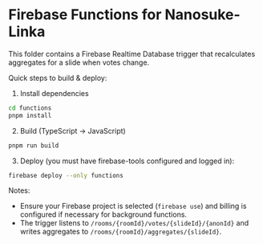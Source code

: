 # Firebase Functions for Nanosuke-Linka

This folder contains a Firebase Realtime Database trigger that recalculates aggregates for a slide when votes change.

Quick steps to build & deploy:

1. Install dependencies

```bash
cd functions
pnpm install
```

2. Build (TypeScript -> JavaScript)

```bash
pnpm run build
```

3. Deploy (you must have firebase-tools configured and logged in):

```bash
firebase deploy --only functions
```

Notes:
- Ensure your Firebase project is selected (`firebase use`) and billing is configured if necessary for background functions.
- The trigger listens to `/rooms/{roomId}/votes/{slideId}/{anonId}` and writes aggregates to `/rooms/{roomId}/aggregates/{slideId}`.

